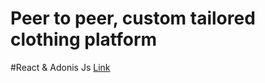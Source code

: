 # Peer to peer, custom tailored clothing platform
#React & Adonis Js
[Link](http://16.171.59.54:3000/login)



